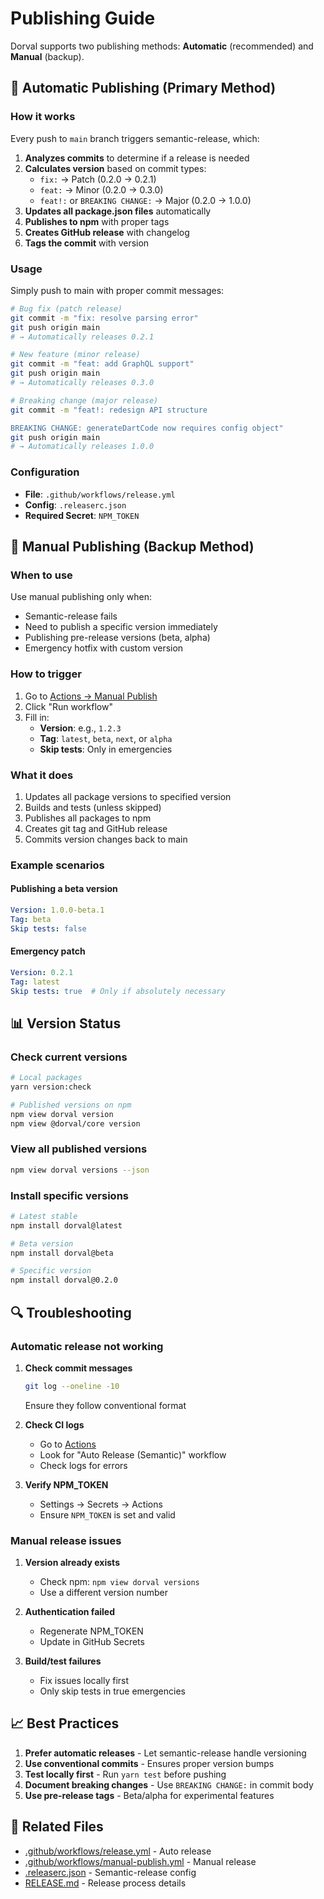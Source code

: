 # Publishing Guide

Dorval supports two publishing methods: **Automatic** (recommended) and **Manual** (backup).

## 🤖 Automatic Publishing (Primary Method)

### How it works

Every push to `main` branch triggers semantic-release, which:

1. **Analyzes commits** to determine if a release is needed
2. **Calculates version** based on commit types:
   - `fix:` → Patch (0.2.0 → 0.2.1)
   - `feat:` → Minor (0.2.0 → 0.3.0)
   - `feat!:` or `BREAKING CHANGE:` → Major (0.2.0 → 1.0.0)
3. **Updates all package.json files** automatically
4. **Publishes to npm** with proper tags
5. **Creates GitHub release** with changelog
6. **Tags the commit** with version

### Usage

Simply push to main with proper commit messages:

```bash
# Bug fix (patch release)
git commit -m "fix: resolve parsing error"
git push origin main
# → Automatically releases 0.2.1

# New feature (minor release)
git commit -m "feat: add GraphQL support"
git push origin main
# → Automatically releases 0.3.0

# Breaking change (major release)
git commit -m "feat!: redesign API structure

BREAKING CHANGE: generateDartCode now requires config object"
git push origin main
# → Automatically releases 1.0.0
```

### Configuration

- **File**: `.github/workflows/release.yml`
- **Config**: `.releaserc.json`
- **Required Secret**: `NPM_TOKEN`

## 🔧 Manual Publishing (Backup Method)

### When to use

Use manual publishing only when:
- Semantic-release fails
- Need to publish a specific version immediately
- Publishing pre-release versions (beta, alpha)
- Emergency hotfix with custom version

### How to trigger

1. Go to [Actions → Manual Publish](https://github.com/qwlong/dorval/actions/workflows/manual-publish.yml)
2. Click "Run workflow"
3. Fill in:
   - **Version**: e.g., `1.2.3`
   - **Tag**: `latest`, `beta`, `next`, or `alpha`
   - **Skip tests**: Only in emergencies

### What it does

1. Updates all package versions to specified version
2. Builds and tests (unless skipped)
3. Publishes all packages to npm
4. Creates git tag and GitHub release
5. Commits version changes back to main

### Example scenarios

#### Publishing a beta version
```yaml
Version: 1.0.0-beta.1
Tag: beta
Skip tests: false
```

#### Emergency patch
```yaml
Version: 0.2.1
Tag: latest
Skip tests: true  # Only if absolutely necessary
```

## 📊 Version Status

### Check current versions

```bash
# Local packages
yarn version:check

# Published versions on npm
npm view dorval version
npm view @dorval/core version
```

### View all published versions

```bash
npm view dorval versions --json
```

### Install specific versions

```bash
# Latest stable
npm install dorval@latest

# Beta version
npm install dorval@beta

# Specific version
npm install dorval@0.2.0
```

## 🔍 Troubleshooting

### Automatic release not working

1. **Check commit messages**
   ```bash
   git log --oneline -10
   ```
   Ensure they follow conventional format

2. **Check CI logs**
   - Go to [Actions](https://github.com/qwlong/dorval/actions)
   - Look for "Auto Release (Semantic)" workflow
   - Check logs for errors

3. **Verify NPM_TOKEN**
   - Settings → Secrets → Actions
   - Ensure `NPM_TOKEN` is set and valid

### Manual release issues

1. **Version already exists**
   - Check npm: `npm view dorval versions`
   - Use a different version number

2. **Authentication failed**
   - Regenerate NPM_TOKEN
   - Update in GitHub Secrets

3. **Build/test failures**
   - Fix issues locally first
   - Only skip tests in true emergencies

## 📈 Best Practices

1. **Prefer automatic releases** - Let semantic-release handle versioning
2. **Use conventional commits** - Ensures proper version bumps
3. **Test locally first** - Run `yarn test` before pushing
4. **Document breaking changes** - Use `BREAKING CHANGE:` in commit body
5. **Use pre-release tags** - Beta/alpha for experimental features

## 🔗 Related Files

- [.github/workflows/release.yml](.github/workflows/release.yml) - Auto release
- [.github/workflows/manual-publish.yml](.github/workflows/manual-publish.yml) - Manual release
- [.releaserc.json](.releaserc.json) - Semantic-release config
- [RELEASE.md](RELEASE.md) - Release process details